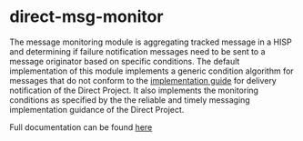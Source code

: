 # direct-msg-monitor
The message monitoring module is aggregating tracked message in a HISP and determining if failure notification messages need to be sent to a message originator based on specific conditions. The default implementation of this module implements a generic condition algorithm for messages that do not conform to the [implementation guide](http://wiki.directproject.org/w/images/a/a1/Implementation_Guide_for_Delivery_Notification_in_Direct_v1.0.pdf) for delivery notification of the Direct Project. It also implements the monitoring conditions as specified by the the reliable and timely messaging implementation guidance of the Direct Project.

Full documentation can be found [here](https://directprojectjavari.github.io/direct-msg-monitor/)
